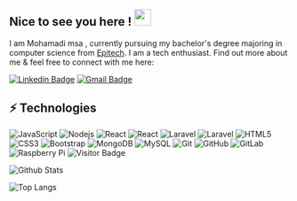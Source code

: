 ## Nice to see you here ! <img src="https://raw.githubusercontent.com/aemmadi/aemmadi/master/wave.gif" width="30px">

I am Mohamadi msa , currently pursuing my bachelor's degree majoring in computer science from [Epitech](https://epitech.eu/). I am a tech enthusiast. Find out more about me & feel free to connect with me here:

[![Linkedin Badge](https://img.shields.io/badge/-mohamadi-msa-07a397164/-blue?style=flat-square&logo=Linkedin&logoColor=white&link=https://www.linkedin.com/in/mohamadi-msa-07a397164/)](https://www.linkedin.com/in/mohamadi-msa-07a397164/)
[![Gmail Badge](https://img.shields.io/badge/-mohamadi.alternance@gmail.com-c14438?style=flat-square&logo=Gmail&logoColor=white&link=mailto:mohamadi.alternace@gmail.com)](mailto:mohamadi.alternace@gmail.com)

## ⚡ Technologies

![JavaScript](https://img.shields.io/badge/-JavaScript-black?style=flat-square&logo=javascript)
![Nodejs](https://img.shields.io/badge/-Node.JS-black?style=flat-square&logo=node.js)
![React](https://img.shields.io/badge/-React.JS-black?style=flat-square&logo=react)
![React](https://img.shields.io/badge/-ReactNative-black?style=flat-square&logo=react)
![Laravel](https://img.shields.io/badge/-Laravel-black?style=flat-square&logo=laravel)
![Laravel](https://img.shields.io/badge/-Symfony-black?style=flat-square&logo=symfony)
![HTML5](https://img.shields.io/badge/-HTML5-E34F26?style=flat-square&logo=html5&logoColor=white)
![CSS3](https://img.shields.io/badge/-CSS3-1572B6?style=flat-square&logo=css3)
![Bootstrap](https://img.shields.io/badge/-Bootstrap-563D7C?style=flat-square&logo=bootstrap)
![MongoDB](https://img.shields.io/badge/-MongoDB-black?style=flat-square&logo=mongodb)
![MySQL](https://img.shields.io/badge/-MySQL-black?style=flat-square&logo=mysql)
![Git](https://img.shields.io/badge/-Git-black?style=flat-square&logo=git)
![GitHub](https://img.shields.io/badge/-GitHub-181717?style=flat-square&logo=github)
![GitLab](https://img.shields.io/badge/-GitLab-FCA121?style=flat-square&logo=gitlab)
![Raspberry Pi](https://img.shields.io/badge/-Raspberry%20Pi-C51A4A?style=flat-square&logo=Raspberry-Pi)
![Visitor Badge](https://visitor-badge.laobi.icu/badge?page_id=mohamadimsa)


![Github Stats](https://github-readme-stats.vercel.app/api?username=mohamadimsa&count_private=true&show_icons=true&include_all_commits=true)

![Top Langs](https://github-readme-stats.vercel.app/api/top-langs/?username=mohamadimsa&hide=TeX&layout=compact)
